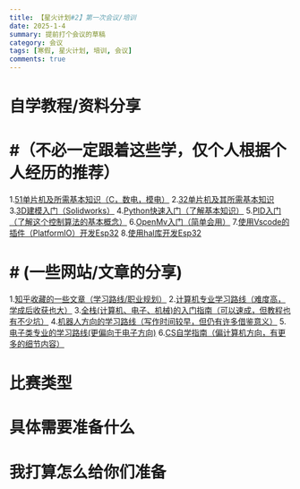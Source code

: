 ```yaml
---
title: 【星火计划#2】第一次会议/培训
date: 2025-1-4
summary: 提前打个会议的草稿
category: 会议
tags: [寒假, 星火计划, 培训, 会议]
comments: true
---
```


# 自学教程/资料分享

# #（不必一定跟着这些学，仅个人根据个人经历的推荐）

1.[51单片机及所需基本知识（C，数电，模电）](https://www.bilibili.com/video/BV1Mb411e7re/?spm_id_from=333.999.0.0) 2.[32单片机及其所需基本知识](https://www.bilibili.com/video/BV1th411z7sn/?spm_id_from=333.999.0.0) 3.[3D建模入门（Solidworks）](https://www.bilibili.com/video/BV1iw411Z7HZ/?spm_id_from=333.999.0.0&vd_source=db07d314ac48ea1cd9657c125adbaeae) 4.[Python快速入门（了解基本知识）](https://www.bilibili.com/video/BV1d54y1g7db/?spm_id_from=333.999.0.0) 5.[PID入门（了解这个控制算法的基本概念）](https://www.bilibili.com/video/BV1B54y1V7hp/?spm_id_from=333.999.0.0) 6.[OpenMv入门（简单会用）](https://www.bilibili.com/video/BV1b14y1q7ip/?spm_id_from=333.999.0.0) 7.[使用Vscode的插件（PlatformIO）开发Esp32](https://www.bilibili.com/video/BV1tv411w74d/?spm_id_from=333.999.0.0&vd_source=db07d314ac48ea1cd9657c125adbaeae) 8.[使用hal库开发Esp32](https://www.bilibili.com/video/BV12v4y1y7uV/?spm_id_from=333.999.0.0&vd_source=db07d314ac48ea1cd9657c125adbaeae)

# # (一些网站/文章的分享)

1.[知乎收藏的一些文章（学习路线/职业规划）](https://www.zhihu.com/collection/936130174?page=1) 2.[计算机专业学习路线（难度高，学成后收获也大）](https://hackway.org/docs/cs/intro) 3.[全栈(计算机、电子、机械)的入门指南（可以速成，但教程也有不少坑）](https://maindraster.github.io/zero2hero/) 4.[机器人方向的学习路线（写作时间较早，但仍有许多借鉴意义）](https://www.robook.org/blog/ys) 5.[电子类专业的学习路线(更偏向于电子方向)](https://blog.csdn.net/physicsexpert/article/details/129309886?spm=1001.2014.3001.5501) 6.[CS自学指南（偏计算机方向，有更多的细节内容）](https://csdiy.wiki/)

# 比赛类型

# 具体需要准备什么

# 我打算怎么给你们准备

